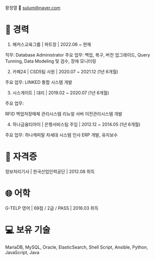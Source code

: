 황정열 
📧 sulum@naver.com 

# 💼 경력

1. 해커스교육그룹 | 파트장 | 2022.06 ~ 현재

직무: Database Administrator
주요 업무: 백업, 복구, 버전 업그레이드, Query Tunning, Data Modeling 및 검수, 장애 모니터링


2. 카페24 | CSD5팀 사원 | 2020.07 ~ 2021.12 (1년 6개월)

주요 업무: LINKED 통합 시스템 개발


3. 시스게이트 | 대리 | 2019.02 ~ 2020.07 (1년 6개월)

주요 업무:

RFID 백업저장매체 관리시스템 리뉴얼
서버 이전관리시스템 개발


4. 하나금융티아이 | 은행서비스팀 주임 | 2012.12 ~ 2014.05 (1년 6개월)

주요 업무: 하나캐피탈 차세대 시스템 인사 ERP 개발, 유지보수



# 🏅 자격증

정보처리기사 | 한국산업인력공단 | 2012.08 취득

# 🌐 어학

G-TELP 영어 | 69점 / 2급 / PASS | 2016.03 취득


# 💻 보유 기술

MariaDB, MySQL, Oracle, ElasticSearch, Shell Script, Ansible, Python, JavaScript, Java

